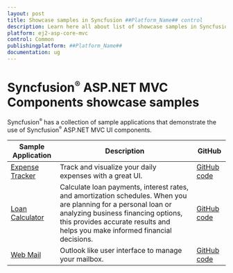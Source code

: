 ```yaml
---
layout: post
title: Showcase samples in Syncfusion ##Platform_Name## control
description: Learn here all about list of showcase samples in Syncfusion ##Platform_Name## Common control of Syncfusion Essential JS 2 and more.
platform: ej2-asp-core-mvc
control: Common
publishingplatform: ##Platform_Name##
documentation: ug
---
```


# Syncfusion<sup style="font-size:70%">&reg;</sup> ASP.NET MVC Components showcase samples

Syncfusion<sup style="font-size:70%">&reg;</sup> has a collection of sample applications that demonstrate the use of Syncfusion<sup style="font-size:70%">&reg;</sup> ASP.NET MVC UI components.

| Sample Application | Description | GitHub |
| ------------- | ------------- | ------------- |
| [Expense Tracker](https://ej2.syncfusion.com/showcase/aspnetmvc/expense-tracker/) | Track and visualize your daily expenses with a great UI. | [GitHub code](https://github.com/syncfusion/ej2-showcase-aspnetmvc-expensetracker) |
| [Loan Calculator](https://ej2.syncfusion.com/showcase/aspnetmvc/loancalculator/) | Calculate loan payments, interest rates, and amortization schedules. When you are planning for a personal loan or analyzing business financing options, this provides accurate results and helps you make informed financial decisions. | [GitHub code](https://github.com/syncfusion/ej2-showcase-aspnetmvc-loan-calculator) |
| [Web Mail](https://ej2.syncfusion.com/showcase/aspnetmvc/webmail/) | Outlook like user interface to manage your mailbox. | [GitHub code](https://github.com/syncfusion/ej2-showcase-aspnetmvc-outlook) |
